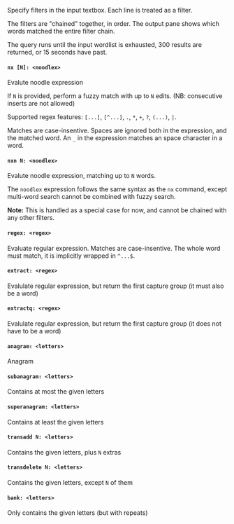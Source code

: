Specify filters in the input textbox. Each line is treated as a filter.

The filters are "chained" together, in order. The output pane shows which words matched the entire filter chain.

The query runs until the input wordlist is exhausted, 300 results are returned, or 15 seconds have past.

#### `nx [N]: <noodlex>`

Evalute noodle expression

If `N` is provided, perform a fuzzy match with up to `N` edits. (NB: consecutive inserts are not allowed)

Supported regex features: `[...]`, `[^...]`, `.`, `*`, `+`, `?`, `(...)`, `|`.

Matches are case-insentive.
Spaces are ignored both in the expression, and the matched word.
An `_` in the expression matches an space character in a word.

#### `nxn N: <noodlex>`

Evalute noodle expression, matching up to `N` words.

The `noodlex` expression follows the same syntax as the `nx` command, except multi-word search cannot be combined with fuzzy search.

**Note:** This is handled as a special case for now, and cannot be chained with any other filters.

#### `regex: <regex>`

Evaluate regular expression.
Matches are case-insentive.
The whole word must match, it is implicitly wrapped in  `^...$`.

#### `extract: <regex>`

Evalulate regular expression, but return the first capture group (it must also be a word)

#### `extractq: <regex>`

Evalulate regular expression, but return the first capture group (it does not have to be a word)

#### `anagram: <letters>`

Anagram

#### `subanagram: <letters>`

Contains at most the given letters

#### `superanagram: <letters>`

Contains at least the given letters

#### `transadd N: <letters>`

Contains the given letters, plus `N` extras

#### `transdelete N: <letters>`

Contains the given letters, except `N` of them

#### `bank: <letters>`

Only contains the given letters (but with repeats)
